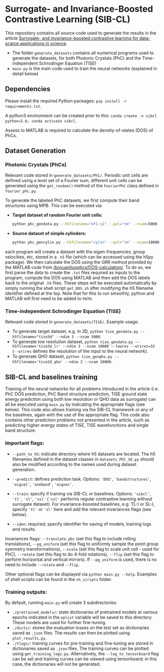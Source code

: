 # Surrogate- and Invariance-Boosted Contrastive Learning (SIB-CL)
This repository contains all source code used to generate the results in the article [Surrogate- and invariance-boosted contrastive learning for data-scarce applications in science](https://arxiv.org/abs/2110.08406).

- The folder `generate_datasets` contains all numerical programs used to generate the datasets, for both Photonic Crystals (PhC) and the Time-independent Schrodinger Equation (TISE)
- `main.py` is the main code used to train the neural networks (explained in detail below)
<!-- - `get_training_log.py` plots the training curves using the saved log dictionaries; another option is to set the `--log_to_tensorboard` flag and monitor the curves using tensorboard
- `plot_results.py` plots the results using the saved results dictionaries in the format shown in the article
 -->

## Dependencies
Please install the required Python packages:
`pip install -r requirements.txt`.

A python3 environment can be created prior to this:
`conda create -n sibcl python=3.8; conda activate sibcl`.

Assess to MATLAB is required to calculate the density-of-states (DOS) of PhCs.

## Dataset Generation
### Photonic Crystals (PhCs)

Relevant code stored in `generate_datasets/PhC/`. 
Periodic unit cells are defined using a level set of a Fourier sum; different unit cells can be generated using the `get_random()` method of the `FourierPhC` class defined in `fourier_phc.py`.

To generate the labeled PhC datasets, we first compute their band structures using MPB. This can be executed via:

- **Target dataset of random Fourier unit cells:** 
  ```sh
  python phc_gendata.py --h5filename="mf1-s1" --pol="tm" --nsam=5000 --maxF=1 --seed=1`
  ```
- **Source dataset of simple cylinders:**
  ```sh
  python phc_gencylin.py --h5filename="cylin" --pol="tm" --nsam=10000`
  ```

each program will create a dataset with the eigen-frequencies, group velocities, etc, stored in a `.h5` file (which can be accessed using the h5py package). We then calculate the DOS using the GRR method provided by the MATLAB code from [/boyuanliuoptics/DOS-calculation/](https://github.com/boyuanliuoptics/DOS-calculation/blob/master/DOS_GGR.m). 
To do so, we first parse the data to create the `.txt` files required as inputs to the program, compute the DOS using MATLAB and then add the DOS labels back to the original `.h5` files. These steps will be executed automatically by simply running the shell script `get_DOS.sh` after modifying the h5 filename identifier defined at the top. Note that for this to run smoothly, python and MATLAB will first need to be added to `PATH`.

### Time-independent Schrodinger Equation (TISE)
Relevant code stored in `generate_datasets/TISE/`. Example usage:

- To generate target dataset, e.g. in 3D, `python tise_gendata.py --h5filename="tise3d" --ndim 3 --nsam 5000`.
- To generate low resolution dataset, `python tise_gendata.py --h5filename='tise3d_lr' --ndim 3 --nsam 10000 --lowres --orires=32` (`--orires` defines the resolution of the input to the neural network).
- To generate QHO dataset, `python tise_genqho.py --h5filename='tise2d_qho' --ndim 2 --nsam 10000`.

## SIB-CL and baselines training
Training of the neural networks for all problems introduced in the article (i.e. PhC DOS prediction, PhC Band structure prediction, TISE ground state energy prediction using both low resolution or QHO data as surrogate) can all be executed using `main.py` by indicating the appropriate flags (see below). This code also allows training via the SIB-CL framework or any of the baselines, again with the use of the appropriate flag. This code also contains other prediction problems not presented in the article, such as predicting higher energy states of TISE, TISE wavefunctions and single band structure.

### Important flags: 
- `--path_to_h5`: indicate directory where h5 datasets are located. The h5 filenames defined in the dataset classes in `datasets_PhC_SE.py` should also be modified according to the names used during dataset generation. 

- `--predict`: defines prediction task. Options: `'DOS'`, `'bandstructures'`, `'eigval'`, `'oneband'`, `'eigvec'`.

- `--train`: specify if training via SIB-CL or baselines. Options: `'sibcl'`, `'tl'`, `'sl'`, `'ssl'` (`'ssl'` performs regular contrastive learning without surrogate dataset). For invariance-boosted baselines, e.g. TL-I or SL-I, specify `'tl'` or `'sl'` here and add the relevant invariances flags (see below).

- `--iden`: required; specify identifier for saving of models, training logs and results.

Invariances flags: `--translate_pbc` (set this flag to include rolling translations), `--pg_uniform` (set this flag to uniformly sample the point group symmetry transformations), `--scale` (set this flag to scale unit cell - used for PhC), `--rotate` (set this flag to do 4-fold rotations), `--flip` (set this flag to perform horizontal and vertical mirrors). If `--pg_uniform` is used, there is no need to include `--rotate` and `--flip`.

Other optional flags can be displayed via `python main.py --help`. 
Examples of shell scripts can be found in the `sh_scripts` folder.

### Training outputs:
By default, running `main.py` will create 3 subdirectories:
- `./pretrained_models/`: state dictionaries of pretrained models at various epochs indicated in the `eplist` variable will be saved to this directory. These models are used for further fine-tuning.
- `./dicts/`: stores the evaluation losses on the test set as dictionaries saved as `.json` files. The results can then be plotted using `plot_results.py`.
- `./tlogs/`: training curves for pre-training and fine-tuning are stored in dictionaries saved as `.json` files. The training curves can be plotted using `get_training_logs.py`. Alternatively, the `--log_to_tensorboard` flag can be set and training curves can be viewed using tensorboard; in this case, the dictionaries will not be generated.


